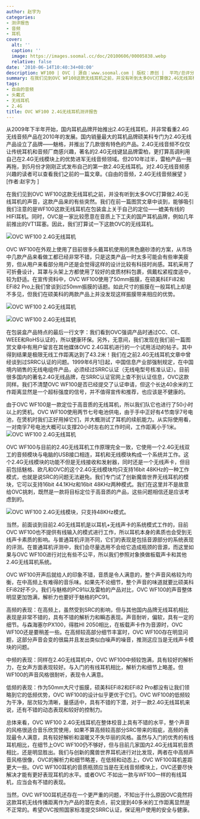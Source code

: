 ```yaml
---
author: 赵宇为
categories:
- 测评报告
- 音频
- 耳机
cover:
  alt: ''
  caption: ''
  image: https://images.soomal.cc/doc/20100606/00005838.webp
  relative: false
date: '2010-06-14T10:40:34+08:00'
description: WF100 | OVC | 源自：www.soomal.com | 版权：原创 |  平均/总评分：09.40/47
summary: 在我们见到OVC WF100这款无线耳机之前，并没有听到太多OVC打算做2.4G无线耳机的声音，这款产品来的有些突然。我们在前一篇图赏文章中谈到，能够吸引我们注意的是WF100这款无线耳机在包装盒上关于自己的定位――媲美有线的HIFI耳机。同时，OVC是一家比较愿意在音质上下工夫的国产耳机品牌，例如几年前推出的VT1耳塞。因此，我们打算试一下这款OVC的无线耳机。
tags:
- 自由的音频
- 头戴式
- 无线耳机
- 2.4G
title: OVC WF100 2.4G无线耳机测评报告
---
```


从2009年下半年开始，国内耳机品牌开始推出2.4G无线耳机，并非常看重2.4G无线音频产品在2010年的发展。国内销量最大的耳机品牌硕美科专门为2.4G无线产品设立了品牌――魅格，并推出了几款很有特色的产品。2.4G无线音频不仅仅让传统耳机和音频厂商感兴趣，著名的2.4G无线键鼠品牌雷柏，更打算高调利用自己在2.4G无线模块上的优势进军无线音频领域。但2010年过半，雷柏产品一拖再拖，到5月份才刚刚正式发布自己的第一款2.4G无线耳机。对2.4G无线音频感兴趣的读者可以查看我们之前的一篇文章。《自由的音频，2.4G无线音频展望 》[作者:赵宇为 ]


在我们见到OVC WF100这款无线耳机之前，并没有听到太多OVC打算做2.4G无线耳机的声音，这款产品来的有些突然。我们在前一篇图赏文章中谈到，能够吸引我们注意的是WF100这款无线耳机在包装盒上关于自己的定位――媲美有线的HIFI耳机。同时，OVC是一家比较愿意在音质上下工夫的国产耳机品牌，例如几年前推出的VT1耳塞。因此，我们打算试一下这款OVC的无线耳机。

![OVC WF100 2.4G无线耳机](https://images.soomal.cc/doc/20100606/00005835.webp)




OVC WF100在外观上使用了目前很多头戴耳机使用的黑色磨砂漆的方案，从市场中几款产品来看做工都已经非常不错，只是这类产品一时太多可能会有些审美疲劳，但从用户来看部分用户还是会觉得这样的设计比较有科技时尚感。耳机采用了可折叠设计，耳罩与头架上方都使用了较好的皮质材料包裹，佩戴松紧程度适中，较为舒适。在宣传资料中，OVC WF100使用了50mm振膜，在硕美科EFi82和EFi82 Pro上我们曾谈到过50mm振膜的话题。如此尺寸的振膜在一般耳机上却是不多见，但我们在硕美科的两款产品上并没发现这样振膜带来相应的优势。

![OVC WF100 2.4G无线耳机](https://images.soomal.cc/doc/20100606/00005840.webp)




![OVC WF100 2.4G无线耳机](https://images.soomal.cc/doc/20100606/00005841.webp)




在包装盒产品特点的最后一行文字：我们看到OVC强调产品时通过CC、CE、WEEE和RoHS认证的，所以健康环保。另外，无意间，我们发现在我们前一篇图赏文章中有用户留言在其他媒体OVC 2.4G耳机进行的一个试用活动的帖子。其中得到结果是极限无线工作距离达到了43.2米！我们在之前2.4G无线耳机文章中曾经谈到过SRRC认证的问题。1999年6月1日起，中国信息产业部强制规定，在中国境内销售的无线电组件产品，必须经过SRRC认证（无线电型号核准认证）。目前很多国内的著名2.4G无线品牌，在SRRC认证官网上查不到认证信息，OVC这款同样。我们不清楚OVC WF100是否已经提交了认证申请，但这个长达40余米的工作距离显然是一个超标强度的信号，并不值得宣传和推荐，也应该是不健康的。

由于OVC WF100是一款定位于高音质的无线耳机，所以我们队它也进行了50小时以上的煲机。OVC WF100使用两节七号电池供电，由于手中正好有4节南孚7号电池，在煲机时我们正好用掉它们，并大概测试了耳机的续航能力。从实际使用看，一对南孚7号电池大概可以支撑20小时左右的工作时间，工作距离小于1米。
![OVC WF100 2.4G无线耳机](https://images.soomal.cc/doc/20100606/00005845.webp)




OVC WF100与目前的2.4G无线耳机工作原理完全一致，它使用一个2.4G无线双工的音频模块与电脑的USB接口相连，耳机和无线模块构成一个系统并工作。这个2.4G无线模块的功能不但是无线接收和发射器，同时还是一个无线声卡，但目前包括魅格、欧凡和OVC的这个2.4G无线模块均只支持16bit 48KHz的一种工作模式，也就是说SRC的问题无法避免。我们专门试了创新魔兽世界无线耳机的模块，它可以支持16bit 44.1KHz和16bit 48KHz两种模式。我们在这里并不是故意给OVC挑刺，既然是一款将目标定位于高音质的产品，这些问题相信还是应该考虑到的。

![OVC WF100 2.4G无线模块，只支持48KHz模式。](https://images.soomal.cc/doc/20100614/00006044.webp)




当然，前面谈到目前2.4G无线耳机是以耳机+无线声卡的系统模式工作的，目前OVC WF100也不提供有线输入的模式进行工作，所以耳机本身的素质也会受到无线声卡素质的影响。与普通耳机评测不同，它们的表现是包括音源部分的系统表现的评测。在普通耳机评测中，我们会尽量选用不会给它造成瓶颈的音源，而这里如果与OVC WF100进行对比有些不公平，所以我们参照对象换做板载声卡和其他2.4G无线耳机系统。

OVC WF100开声后就给人的印象不错，音质是令人满意的，整个声音风格较为均衡，在中高频上有难得的音乐味。如果先不论细节，整个声音的味道就要比硕美科EFi82好不少。我们与魅格的PC91以及雷柏的产品对比，OVC WF100的声音整体明显更加饱满，解析力也要好于魅格的PC91。

高频的表现：在高频上，虽然受到SRC的影响，但与其他国内品牌无线耳机相比表现是非常不错的，具有不错的解析力和瞬态表现。声音耐听，偏软，具有一定的细节。与森海塞尔PX100，得胜HI 2050相比，在板载声卡作为音源时，OVC WF100还是要稍差一些。在高频较高部分细节丰富时，OVC WF100存在明显问题，这部分声音会变的很扁并且发出类似白噪声的噪音，推测这应当是无线声卡模块的问题。

中频的表现：同样在2.4G无线耳机中，OVC WF100中频较饱满，具有较好的解析力，在女声方面表现较好。与入门的有线耳机相比，解析力和细节上略差。但WF100的声音风格很耐听，表现令人满意。

低频的表现：作为50mm大尺寸振膜，硕美科EFi82和EFi82 Pro都没有让我们领略到它的低频优势，OVC WF100的设计似乎更优于它们。OVC WF100的低频较为干净，层次较为清晰，量感适中，具有不错的下潜，对于一款2.4G无线耳机来说，还有不错的动态表现和较好的控制力。


总体来看，OVC WF100 2.4G无线耳机在整体校音上具有不错的水平，整个声音的风格很适合音乐欣赏使用，如果不算高频较高部分SRC带来的瑕疵，高频的表现最令人满意，具有较好解析和温暖又不失华丽的风格。虽然与入门的优秀的有线耳机相比，在细节上OVC WF100仍不够好，但与目前几家国内2.4G无线耳机音质相比，还是明显胜出。我们与创新的魔兽世界耳机进行对比发现，两者在中高频声音风格很像，OVC的解析力和细节略差，在低频和动态上，OVC WF100耳机差距更大一些。OVC WF100耳机的音质瓶颈应当是在无线音频模块上，OVC还要尽快解决才能有更好表现耳机的水平。或者OVC 不如出一款与WF100一样的有线耳机，应当会有不错的表现。

当然，OVC WF100耳机还存在一个更严重的问题，不知出于什么原因OVC竟然将这款耳机无线传播距离作为产品的潜在卖点，前文提到40多米的工作距离显然是不正常的。希望OVC按照国家标准提交SRRC认证，保证用户使用的安全与健康。